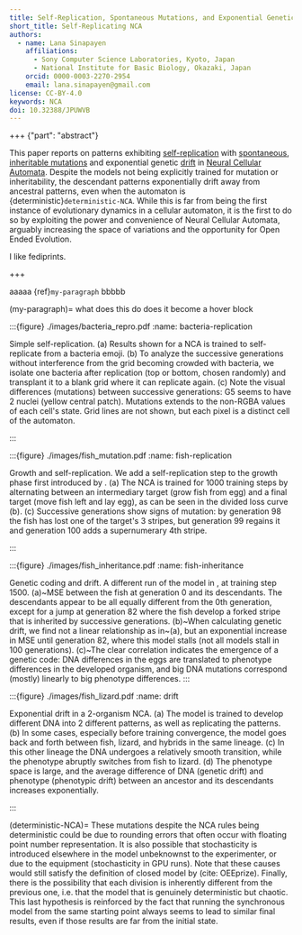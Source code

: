 ```yaml
---
title: Self-Replication, Spontaneous Mutations, and Exponential Genetic Drift in Neural Cellular Automata
short_title: Self-Replicating NCA
authors:
  - name: Lana Sinapayen 
    affiliations:
      - Sony Computer Science Laboratories, Kyoto, Japan
      - National Institute for Basic Biology, Okazaki, Japan
    orcid: 0000-0003-2270-2954
    email: lana.sinapayen@gmail.com
license: CC-BY-4.0
keywords: NCA
doi: 10.32388/JPUWVB
---
```



+++ {"part": "abstract"}

This paper reports on patterns exhibiting [self-replication](#bacteria-replication) with [spontaneous](#fish-replication), [inheritable mutations](#fish-inheritance) and exponential genetic [drift](#drift) in [Neural Cellular Automata](doi:10.23915/distill.00023). Despite the models not being explicitly trained for mutation or inheritability, the descendant patterns exponentially drift away from ancestral patterns, even when the automaton is {deterministic}`deterministic-NCA`. While this is far from being the first instance of evolutionary dynamics in a cellular automaton, it is the first to do so by exploiting the power and convenience of Neural Cellular Automata, arguably increasing the space of variations and the opportunity for Open Ended Evolution.


I like fediprints[](https://lanasina.github.io/FederatedMimosa/).

+++

aaaaa {ref}`my-paragraph` bbbbb

(my-paragraph)=
what does this do does it become a hover block


:::{figure} ./images/bacteria_repro.pdf
:name: bacteria-replication

Simple self-replication. (a) Results shown for a NCA is trained to self-replicate from a bacteria emoji. (b) To analyze the successive generations without interference from the grid becoming crowded with bacteria, we isolate one bacteria after replication (top or bottom, chosen randomly) and transplant it to a blank grid where it can replicate again. (c) Note the visual differences (mutations) between successive generations: G5 seems to have 2 nuclei (yellow central patch). Mutations extends to the non-RGBA values of each cell's state. Grid lines are not shown, but each pixel is a distinct cell of the automaton.

:::



:::{figure} ./images/fish_mutation.pdf
:name: fish-replication


Growth and self-replication. We add a self-replication step to the growth phase first introduced by [](doi:10.23915/distill.00023). (a) The NCA is trained for 1000 training steps by alternating between an intermediary target (grow fish from egg) and a final target (move fish left and lay egg), as can be seen in the divided loss curve (b). (c) Successive generations show signs of mutation: by generation 98 the fish has lost one of the target's 3 stripes, but generation 99 regains it and generation 100 adds a supernumerary 4th stripe.

:::


:::{figure} ./images/fish_inheritance.pdf
:name: fish-inheritance

Genetic coding and drift. A different run of the model in [](#fish-replication), at training step 1500. (a)~MSE between the fish at generation 0 and its descendants. The descendants appear to be all equally different from the 0th generation, except for a jump at generation 82 where the fish develop a forked stripe that is inherited by successive generations. (b)~When calculating genetic drift, we find not a linear relationship as in~(a), but an exponential increase in MSE until generation 82, where this model stalls (not all models stall in 100 generations). (c)~The clear correlation indicates the emergence of a genetic code: DNA differences in the eggs are translated to phenotype differences in the developed organism, and big DNA mutations correspond (mostly) linearly to big phenotype differences.
:::



:::{figure} ./images/fish_lizard.pdf
:name: drift

Exponential drift in a 2-organism NCA. (a) The model is trained to develop different DNA into 2 different patterns, as well as replicating the patterns. (b) In some cases, especially before training convergence, the model goes back and forth between fish, lizard, and hybrids in the same lineage. (c) In this other lineage the DNA undergoes a relatively smooth transition, while the phenotype abruptly switches from fish to lizard. (d) The phenotype space is large, and the average difference of DNA (genetic drift) and phenotype (phenotypic drift) between an ancestor and its descendants increases exponentially.

:::


(deterministic-NCA)=
These mutations despite the NCA rules being deterministic could be due to rounding errors that often occur with floating point number representation.
It is also possible that stochasticity is introduced elsewhere in the model unbeknownst to the experimenter, or due to the equipment (stochasticity in GPU runs). Note that these causes would still satisfy the definition of closed model by (cite: OEEprize). Finally, there is the possibility that each division is inherently different from the previous one, i.e. that the model that is genuinely deterministic but chaotic. This last hypothesis is reinforced by the fact that running the synchronous model from the same starting point always seems to lead to similar final results, even if those results are far from the initial state.
